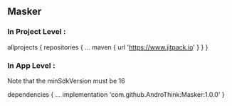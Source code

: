 ## Masker

### In Project Level :

allprojects {
   repositories {
	...
	maven { url 'https://www.jitpack.io' }
   }
}

### In App Level :

Note that the minSdkVersion must be 16 

dependencies {
    ...
    implementation 'com.github.AndroThink:Masker:1.0.0'
 }
